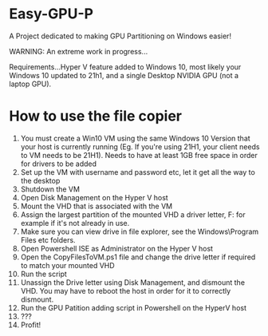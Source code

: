 # Easy-GPU-P
A Project dedicated to making GPU Partitioning on Windows easier!

WARNING: An extreme work in progress...

Requirements...Hyper V feature added to Windows 10, most likely your Windows 10 updated to 21h1, and a single Desktop NVIDIA GPU (not a laptop GPU).

# How to use the file copier
1. You must create a Win10 VM using the same Windows 10 Version that your host is currently running (Eg. If you're using 21H1, your client needs to VM needs to be 21H1).  Needs to have at least 1GB free space in order for drivers to be added
2. Set up the VM with username and password etc, let it get all the way to the desktop
4. Shutdown the VM
5. Open Disk Management on the Hyper V host
6. Mount the VHD that is associated with the VM
7. Assign the largest partition of the mounted VHD a driver letter, F: for example if it's not already in use.
8. Make sure you can view drive in file explorer, see the Windows\Program Files etc folders.
9. Open Powershell ISE as Administrator on the Hyper V host
10. Open the CopyFilesToVM.ps1 file and change the drive letter if required to match your mounted VHD
11. Run the script
12. Unassign the Drive letter using Disk Management, and dismount the VHD.  You may have to reboot the host in order for it to correctly dismount.
13. Run the GPU Patition adding script in Powershell on the HyperV host
14. ???
15. Profit!
